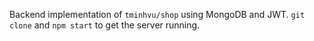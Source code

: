 Backend implementation of `tminhvu/shop` using MongoDB and JWT. `git clone` and `npm start` to get the server running.
